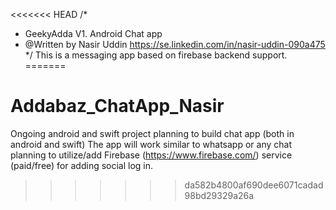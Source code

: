 <<<<<<< HEAD
/*
* GeekyAdda V1. Android Chat app
* @Written by Nasir Uddin https://se.linkedin.com/in/nasir-uddin-090a475 
 */
This is a messaging app based on firebase backend support.
=======
# Addabaz_ChatApp_Nasir
Ongoing android and swift project
planning to build chat app (both in android and swift)
The app will work similar to whatsapp or any chat planning to utilize/add Firebase (https://www.firebase.com/) service (paid/free) for adding social log in.
>>>>>>> da582b4800af690dee6071cadad98bd29329a26a
